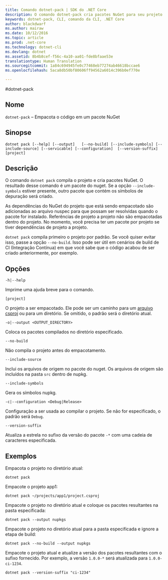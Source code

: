 ```yaml
---
title: Comando dotnet-pack | SDK do .NET Core
description: O comando dotnet-pack cria pacotes NuGet para seu projeto .NET Core.
keywords: dotnet-pack, CLI, comando da CLI, .NET Core
author: blackdwarf
ms.author: mairaw
ms.date: 10/12/2016
ms.topic: article
ms.prod: .net-core
ms.technology: dotnet-cli
ms.devlang: dotnet
ms.assetid: 8b4b8cef-f56c-4a10-aa01-fde8bfaae53e
translationtype: Human Translation
ms.sourcegitcommit: 1a84c694945fe0c77468eb77274ab46618bccae6
ms.openlocfilehash: 5aca8db50bf80606ff94562a6014c396b0ef770e

---
```


#<a name="dotnet-pack"></a>dotnet-pack

## <a name="name"></a>Nome

`dotnet-pack` – Empacota o código em um pacote NuGet

## <a name="synopsis"></a>Sinopse

`dotnet pack [--help] [--output]  
    [--no-build] [--include-symbols]
    [--include-source] [--servicable]
    [--configuration]  [--version-suffix]
    [project]`  

## <a name="description"></a>Descrição

O comando `dotnet pack` compila o projeto e cria pacotes NuGet. O resultado desse comando é um pacote do nuget. Se a opção `--include-symbols` estiver presente, outro pacote que contém os símbolos de depuração será criado. 

As dependências do NuGet do projeto que está sendo empacotado são adicionadas ao arquivo nuspec para que possam ser resolvidas quando o pacote for instalado. Referências de projeto a projeto não são empacotadas dentro do projeto. No momento, você precisa ter um pacote por projeto se tiver dependências de projeto a projeto.

`dotnet pack` compila primeiro o projeto por padrão. Se você quiser evitar isso, passe a opção `--no-build`. Isso pode ser útil em cenários de build de CI (Integração Contínua) em que você sabe que o código acabou de ser criado anteriormente, por exemplo. 

## <a name="options"></a>Opções

`-h|--help`

Imprime uma ajuda breve para o comando.  

`[project]` 
    
O projeto a ser empacotado. Ele pode ser um caminho para um [arquivo csproj](csproj.md) ou para um diretório. Se omitido, o padrão será o diretório atual. 

`-o|--output <OUTPUT_DIRECTORY>`

Coloca os pacotes compilados no diretório especificado. 

`--no-build`

Não compila o projeto antes do empacotamento. 

`--include-source`

Inclui os arquivos de origem no pacote do nuget. Os arquivos de origem são incluídos na pasta `src` dentro de nupkg. 

`--include-symbols`

Gera os símbolos nupkg. 

`-c|--configuration <Debug|Release>`

Configuração a ser usada ao compilar o projeto. Se não for especificado, o padrão será `Debug`.

`--version-suffix`

Atualiza a estrela no sufixo da versão do pacote `-*` com uma cadeia de caracteres especificada.

## <a name="examples"></a>Exemplos

Empacota o projeto no diretório atual:

`dotnet pack`

Empacote o projeto app1:

`dotnet pack ~/projects/app1/project.csproj`
    
Empacote o projeto no diretório atual e coloque os pacotes resultantes na pasta especificada:

`dotnet pack --output nupkgs`

Empacote o projeto no diretório atual para a pasta especificada e ignore a etapa de build:

`dotnet pack --no-build --output nupkgs`

Empacote o projeto atual e atualize a versão dos pacotes resultantes com o sufixo fornecido. Por exemplo, a versão `1.0.0-*` será atualizada para `1.0.0-ci-1234`.

`dotnet pack --version-suffix "ci-1234"`



<!--HONumber=Nov16_HO3-->



